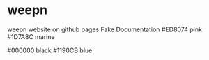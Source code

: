 # weepn
weepn website on github pages
Fake Documentation 
#ED8074 pink 
#1D7A8C marine 

#000000 black
#1190CB blue 
